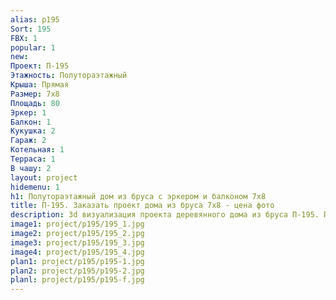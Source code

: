 ```yaml
---
alias: p195
Sort: 195
FBX: 1
popular: 1
new: 
Проект: П-195
Этажность: Полутораэтажный
Крыша: Прямая
Размер: 7х8
Площадь: 80
Эркер: 1
Балкон: 1
Кукушка: 2
Гараж: 2
Котельная: 1
Терраса: 1
В чашу: 2
layout: project
hidemenu: 1
h1: Полутораэтажный дом из бруса с эркером и балконом 7х8
title: П-195. Заказать проект дома из бруса 7х8 - цена фото
description: 3d визуализация проекта деревянного дома из бруса П-195. Площадь 80 м2, размер 7х8. Вы можете внести любые изменения в проект.
image1: project/p195/195_1.jpg
image2: project/p195/195_2.jpg
image3: project/p195/195_3.jpg
image4: project/p195/195_4.jpg
plan1: project/p195/p195-1.jpg
plan2: project/p195/p195-2.jpg
planl: project/p195/p195-f.jpg
---
```

